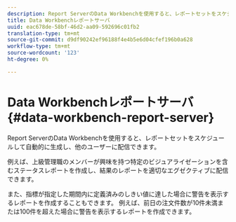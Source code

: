 ```yaml
---
description: Report ServerのData Workbenchを使用すると、レポートセットをスケジュールして自動的に生成し、他のユーザーに配信できます。
title: Data Workbenchレポートサーバ
uuid: eac678de-58bf-46d2-aa09-592696c01fb2
translation-type: tm+mt
source-git-commit: d9df90242ef96188f4e4b5e6d04cfef196b0a628
workflow-type: tm+mt
source-wordcount: '123'
ht-degree: 0%

---
```



# Data Workbenchレポートサーバ{#data-workbench-report-server}

Report ServerのData Workbenchを使用すると、レポートセットをスケジュールして自動的に生成し、他のユーザーに配信できます。

例えば、上級管理職のメンバーが興味を持つ特定のビジュアライゼーションを含むステータスレポートを作成し、結果のレポートを適切なエグゼクティブに配信できます。

また、指標が指定した期間内に定義済みのしきい値に達した場合に警告を表示するレポートを作成することもできます。 例えば、前日の注文件数が10件未満または100件を超えた場合に警告を表示するレポートを作成できます。
